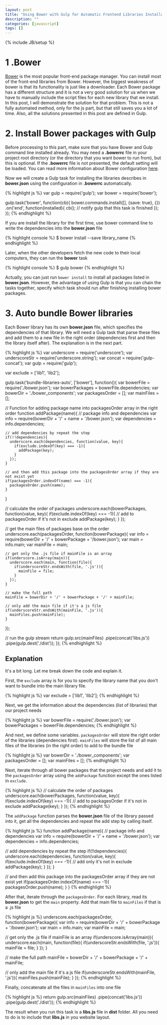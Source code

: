 ```yaml
---
layout: post
title: "Using Bower with Gulp for Automatic Frontend Libraries Installation"
description: ""
categories: [javascript]
tags: []
---
```

{% include JB/setup %}

# 1 .Bower

[Bower](http://bower.io/) is the most popular front-end package manager. You can
install most of the front-end libraries from Bower. However, the biggest
weakness of bower is that its functionality is just like a downloader. Each
Bower package has a different structure and it is not a very good solution for
us when we have to manually include the script files for each new library that
we install. In this post, I will demonstrate the solution for that problem. This
is not a fully automated method, only for the js part, but that still saves you
a lot of time. Also, all the solutions presented in this post are defined in Gulp.

# 2. Install Bower packages with Gulp

Before processing to this part, make sure that you have Bower and Gulp command
line installed already. You may need a **.bowerrc** file in your project root
directory (or the directory that you want bower to run from), but this is
optional. If the **.bowerrc** file is not presented, the default setting will be
loaded. You can read more information about Bower configuration
[here](http://bower.io/docs/config/).

Now we will create a Gulp task for installing the libraries describes in
**bower.json** using the configuration in **.bowerrc** automatically.

{% highlight js %}
var gulp = require('gulp');
var bower = require('bower');

gulp.task('bower', function(cb){
  bower.commands.install([], {save: true}, {})
    .on('end', function(installed){
      cb(); // notify gulp that this task is finished
    });
});
{% endhighlight %}

<!-- more -->

If you are install the library for the first time, use bower command line to
write the dependencies into the **bower.json** file

{% highlight console %}
$ bower install --save library_name
{% endhighlight %}

Later, when the other developers fetch the new code to their local computers,
they can run the **bower** task

{% highlight console %}
$ gulp bower
{% endhighlight %}

Actually, you can just run `bower install` to install all packages listed in
**bower.json**. However, the advantage of using Gulp is that you can chain the
tasks together, specify which task should run after finishing installing bower
packages.

# 3. Auto bundle Bower libraries

Each Bower library has its own **bower.json** file, which specifies the
dependencies of that library. We will need a Gulp task that parse these files
and add them to a new file in the right order (dependencies first and then the
library itself after). The explanation is in the next part.

{% highlight js %}
var underscore = require('underscore');
var underscoreStr = require('underscore.string');
var concat = require('gulp-concat');
var gulp = require('gulp');

var exclude = ['lib1', 'lib2'];

gulp.task('bundle-libraries-auto', ['bower'], function(){
  var bowerFile = require('./bower.json');
  var bowerPackages = bowerFile.dependencies;
  var bowerDir = './bower_components';
  var packagesOrder = [];
  var mainFiles = [];

  // Function for adding package name into packagesOrder array in the right order
  function addPackage(name){
    // package info and dependencies
    var info = require(bowerDir + '/' + name + '/bower.json');
    var dependencies = info.dependencies;
    
    // add dependencies by repeat the step
    if(!!dependencies){
      underscore.each(dependencies, function(value, key){
        if(exclude.indexOf(key) === -1){
          addPackage(key);
        }
      });
    }
    
    // and then add this package into the packagesOrder array if they are not exist yet
    if(packagesOrder.indexOf(name) === -1){
      packagesOrder.push(name);
    }
  }

  // calculate the order of packages
  underscore.each(bowerPackages, function(value, key){
    if(exclude.indexOf(key) === -1){ // add to packagesOrder if it's not in exclude
      addPackage(key);
    }
  });

  // get the main files of packages base on the order
  underscore.each(packagesOrder, function(bowerPackage){
    var info = require(bowerDir + '/' + bowerPackage + '/bower.json');
    var main = info.main;
    var mainFile = main;

    // get only the .js file if mainFile is an array
    if(underscore.isArray(main)){
      underscore.each(main, function(file){
        if(underscoreStr.endsWith(file, '.js')){
          mainFile = file;
        }
      });
    }

    // make the full path
    mainFile = bowerDir + '/' + bowerPackage + '/' + mainFile;

    // only add the main file if it's a js file
    if(underscoreStr.endsWith(mainFile, '.js')){
      mainFiles.push(mainFile);
    }
  });

  // run the gulp stream
  return gulp.src(mainFiles)
    .pipe(concat('libs.js'))
    .pipe(gulp.dest('./dist'));
});
{% endhighlight %}

## Explanation

It's a bit long. Let me break down the code and explain it.

First, the `exclude` array is for you to specify the library name that you don't
want to bundle into the main library file.

{% highlight js %}
var exclude = ['lib1', 'lib2'];
{% endhighlight %}

Next, we get the information about the dependencies (list of libraries) that our
project needs

{% highlight js %}
var bowerFile = require('./bower.json');
var bowerPackages = bowerFile.dependencies;
{% endhighlight %}

And next, we define some variables. `packagesOrder` will store the right order
of the libraries (dependencies first). `mainFiles` will store the list of all
main files of the libraries (in the right order) to add to the bundle file

{% highlight js %}
var bowerDir = './bower_components';
var packagesOrder = [];
var mainFiles = [];
{% endhighlight %}

Next, iterate through all bower packages that the project needs and add it to
the `packagesOrder` array using the `addPackage` function except the ones listed
in  `exclude`.

{% highlight js %}
// calculate the order of packages
underscore.each(bowerPackages, function(value, key){
  if(exclude.indexOf(key) === -1){ // add to packagesOrder if it's not in exclude
    addPackage(key);
  }
});
{% endhighlight %}

The `addPackage` function parses the **bower.json** file of the library passed
into it, get all the dependencies and repeat the add step by calling itself.

{% highlight js %}
function addPackage(name){
  // package info and dependencies
  var info = require(bowerDir + '/' + name + '/bower.json');
  var dependencies = info.dependencies;
  
  // add dependencies by repeat the step
  if(!!dependencies){
    underscore.each(dependencies, function(value, key){
      if(exclude.indexOf(key) === -1){ // add only it's not in exclude
        addPackage(key);
      }
    });
  }
  
  // and then add this package into the packagesOrder array if they are not exist yet
  if(packagesOrder.indexOf(name) === -1){
    packagesOrder.push(name);
  }
}
{% endhighlight %}

After that, iterate through the `packagesOrder`. For each library, read its
**bower.json** to get the `main` property. Add that main file to `mainFiles` if
that is a .js file

{% highlight js %}
underscore.each(packagesOrder, function(bowerPackage){
  var info = require(bowerDir + '/' + bowerPackage + '/bower.json');
  var main = info.main;
  var mainFile = main;

  // get only the .js file if mainFile is an array
  if(underscore.isArray(main)){
    underscore.each(main, function(file){
      if(underscoreStr.endsWith(file, '.js')){
        mainFile = file;
      }
    });
  }

  // make the full path
  mainFile = bowerDir + '/' + bowerPackage + '/' + mainFile;

  // only add the main file if it's a js file
  if(underscoreStr.endsWith(mainFile, '.js')){
    mainFiles.push(mainFile);
  }
});
{% endhighlight %}

Finally, concatenate all the files in `mainFiles` into one file

{% highlight js %}
return gulp.src(mainFiles)
  .pipe(concat('libs.js'))
  .pipe(gulp.dest('./dist'));
{% endhighlight %}

The result when you run this task is a **libs.js** file in **dist** folder. All
you need to do is to include that **libs.js** in you website layout.
